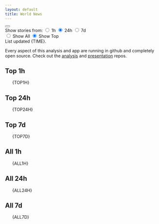 ```yaml
---
layout: default
title: World News
---
```


<div markdown="0">

<div id="controls">
    <!-- a clickable gear button that opens/collapses a div containing controls for the feed -->
    <button class="btn btn-outline-secondary" type="button" data-bs-toggle="collapse" data-bs-target="#controls-collapse" aria-expanded="false" aria-controls="controls-collapse">
        <i class="fas fa-gear"></i>
    </button>
    <div class="collapse" id="controls-collapse">
        <!--- radio buttons for Show stories from 1h, 24h, 1d -->
        <div class="btn-group" role="group">
            Show stories from:
            <input class="btn-check" type="radio" name="period" id="period-1h" autocomplete="off">
            <label class="btn btn-secondary" for="period-1h">1h</label>
            <input class="btn-check" type="radio" name="period" id="period-24h" autocomplete="off" checked>
            <label class="btn btn-secondary" for="period-24h">24h</label>
            <input class="btn-check" type="radio" name="period" id="period-7d" autocomplete="off">
            <label class="btn btn-secondary" for="period-7d">7d</label>
        </div>
        <!--- radio buttons for Show All, Show Top -->
        <div class="btn-group" role="group">
            <input class="btn-check" type="radio" name="view" id="view-all" autocomplete="off">
            <label class="btn btn-secondary" for="view-all">Show All</label>
            <input class="btn-check" type="radio" name="view" id="view-top" autocomplete="off" checked>
            <label class="btn btn-secondary" for="view-top">Show Top</label>
        </div>
    </div>
</div>

<div class="byline small text-muted">List updated <span class="datetime">{TIME}</span>.</div>

<p>Every aspect of this analysis and app are running in github and completely open source.
Check out the <a href="https://github.com/Castro-Media/Analysis">analysis</a> and
<a href="https://github.com/Castro-Media/TopStoryReview.com">presentation</a> repos.</p>
<div id="top1h" class="col-12">
    <h2>Top 1h</h2>
    <ul>
        {TOP1H}
    </ul>
</div>

<div id="top24h" class="col-12">
    <h2>Top 24h</h2>
    <ul>
        {TOP24H}
    </ul>
</div>

<div id="top7d" class="col-12">
    <h2>Top 7d</h2>
    <ul>
        {TOP7D}
    </ul>
</div>

<div id="all1h" class="col-12">
    <h2>All 1h</h2>
    <ul>
        {ALL1H}
    </ul>
</div>

<div id="all24h" class="col-12">
    <h2>All 24h</h2>
    <ul>
        {ALL24H}
    </ul>
</div>

<div id="all7d" class="col-12">
    <h2>All 7d</h2>
    <ul>
        {ALL7D}
    </ul>
</div>
</div>

